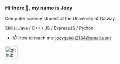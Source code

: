 ### Hi there 👋, my name is Joey

Computer science student at the University of Galway

Skills: Java / C++ / JS / ExpressJS / Python

- 📫 How to reach me: joeygalvin2134@gmail.com 


[<img src='https://cdn.jsdelivr.net/npm/simple-icons@3.0.1/icons/github.svg' alt='github' height='40'>](https://github.com/Joey-2134)  


